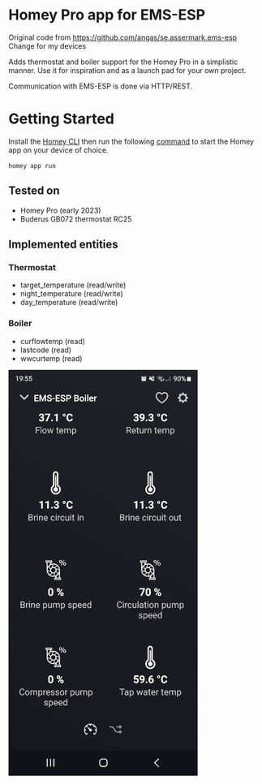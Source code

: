 # Homey Pro app for EMS-ESP

Original code from https://github.com/angas/se.assermark.ems-esp
Change for my devices

Adds thermostat and boiler support for the Homey Pro in a simplistic manner. Use it for inspiration and as a launch pad for your own project.

Communication with EMS-ESP is done via HTTP/REST.

# Getting Started

Install the [Homey CLI](https://apps.developer.homey.app/the-basics/getting-started#1.-install-homey-cli) then run the following [command](https://apps.developer.homey.app/the-basics/getting-started#3.-run-the-homey-app) to start the Homey app on your device of choice.

```
homey app run
```

## Tested on

- Homey Pro (early 2023)
- Buderus GB072 thermostat RC25

## Implemented entities

### Thermostat

- target_temperature (read/write)
- night_temperature (read/write)
- day_temperature (read/write)

### Boiler

- curflowtemp (read)
- lastcode (read)
- wwcurtemp (read)

![Screenshot of the Homey Android App](./assets/images/screenshot01.jpeg)
